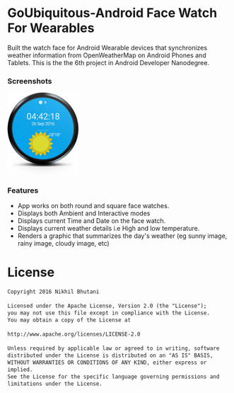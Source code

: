GoUbiquitous-Android Face Watch For Wearables
===================================

Built the watch face for Android Wearable devices that synchronizes weather information from OpenWeatherMap on Android Phones and Tablets. This is the the 6th project in Android Developer Nanodegree.

### Screenshots
<img width="32%" src="/RoundWatchFace.png" />

### Features
- App works on both round and square face watches.
- Displays both Ambient and Interactive modes
- Displays current Time and Date on the face watch.
- Displays current weather details i.e High and low temperature.
- Renders a graphic that summarizes the day's weather (eg  sunny image, rainy image, cloudy image, etc)

# License

    Copyright 2016 Nikhil Bhutani

    Licensed under the Apache License, Version 2.0 (the "License");
    you may not use this file except in compliance with the License.
    You may obtain a copy of the License at

    http://www.apache.org/licenses/LICENSE-2.0

    Unless required by applicable law or agreed to in writing, software
    distributed under the License is distributed on an "AS IS" BASIS,
    WITHOUT WARRANTIES OR CONDITIONS OF ANY KIND, either express or implied.
    See the License for the specific language governing permissions and
    limitations under the License.
